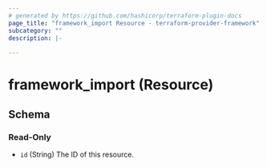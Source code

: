 ```yaml
---
# generated by https://github.com/hashicorp/terraform-plugin-docs
page_title: "framework_import Resource - terraform-provider-framework"
subcategory: ""
description: |-
  
---
```


# framework_import (Resource)





<!-- schema generated by tfplugindocs -->
## Schema

### Read-Only

- `id` (String) The ID of this resource.


